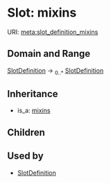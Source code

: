 # Slot: mixins




URI: [meta:slot_definition_mixins](https://w3id.org/biolink/biolinkml/meta/slot_definition_mixins)
## Domain and Range

[SlotDefinition](SlotDefinition.md) ->  <sub>0..*</sub> [SlotDefinition](SlotDefinition.md)
## Inheritance

 *  is_a: [mixins](mixins.md)
## Children

## Used by

 * [SlotDefinition](SlotDefinition.md)
